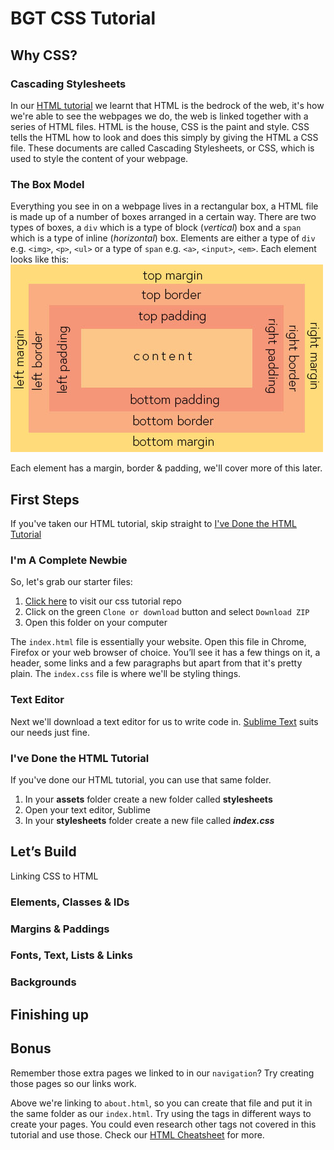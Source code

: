 # BGT CSS Tutorial

## Why CSS?

### Cascading Stylesheets
In our [HTML tutorial](https://github.com/blackgirltech/html_tutorial) we learnt that HTML is the bedrock of the web, it's how we're able to see the webpages we do, the web is linked together with a series of HTML files. HTML is the house, CSS is the paint and style. CSS tells the HTML how to look and does this simply by giving the HTML a CSS file.
These documents are called Cascading Stylesheets, or CSS, which is used to style the content of your webpage.

### The Box Model
Everything you see in on a webpage lives in a rectangular box, a HTML file is made up of a number of boxes arranged in a certain way. There are two types of boxes, a `div` which is a type of block (_vertical_) box and a `span` which is a type of inline (_horizontal_) box. Elements are either a type of `div` e.g. `<img>`, `<p>`, `<ul>` or a type of `span` e.g. `<a>`, `<input>`, `<em>`. Each element looks like this:
![The box model](/assets/img/box_model.jpg)

Each element has a margin, border & padding, we'll cover more of this later.

## First Steps
If you've taken our HTML tutorial, skip straight to [I've Done the HTML Tutorial](#i've-done-the-html-tutorial)

### I'm A Complete Newbie
So, let's grab our starter files:

1. [Click here](https://github.com/blackgirltech/css_tutorial) to visit our css tutorial repo
2. Click on the green `Clone or download` button and select `Download ZIP`
3. Open this folder on your computer

The `index.html` file is essentially your website. Open this file in Chrome, Firefox or your web browser of choice. You’ll see it has a few things on it, a header, some links and a few paragraphs but apart from that it's pretty plain. The `index.css` file is where we'll be styling things.

### Text Editor

Next we'll download a text editor for us to write code in. [Sublime Text](https://www.sublimetext.com/2) suits our needs just fine.

### I've Done the HTML Tutorial

If you've done our HTML tutorial, you can use that same folder.
1. In your __assets__ folder create a new folder called __stylesheets__
2. Open your text editor, Sublime
2. In your __stylesheets__ folder create a new file called **_index.css_**

## Let’s Build

Linking CSS to HTML

### Elements, Classes & IDs

### Margins & Paddings

### Fonts, Text, Lists & Links

### Backgrounds

## Finishing up


## Bonus
Remember those extra pages we linked to in our `navigation`? Try creating those pages so our links work.

Above we're linking to `about.html`, so you can create that file and put it in the same folder as our `index.html`. Try using the tags in different ways to create your pages. You could even research other tags not covered in this tutorial and use those. Check our [HTML Cheatsheet](https://github.com/blackgirltech/cheatsheets/blob/master/html-cheat-sheet.md) for more.
